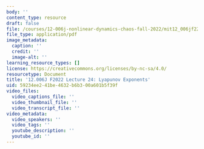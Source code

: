 ```yaml
---
body: ''
content_type: resource
draft: false
file: /courses/12-006j-nonlinear-dynamics-chaos-fall-2022/mit12_006jf22_lec24.pdf
file_type: application/pdf
image_metadata:
  caption: ''
  credit: ''
  image-alt: ''
learning_resource_types: []
license: https://creativecommons.org/licenses/by-nc-sa/4.0/
resourcetype: Document
title: '12.006J F2022 Lecture 24: Lyapunov Exponents'
uid: 59234ee2-41be-4632-b6b3-00a601b5f39f
video_files:
  video_captions_file: ''
  video_thumbnail_file: ''
  video_transcript_file: ''
video_metadata:
  video_speakers: ''
  video_tags: ''
  youtube_description: ''
  youtube_id: ''
---
```

